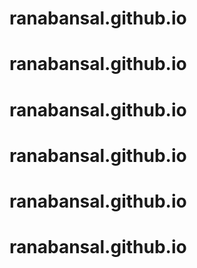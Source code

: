 # ranabansal.github.io
# ranabansal.github.io
# ranabansal.github.io
# ranabansal.github.io
# ranabansal.github.io
# ranabansal.github.io
